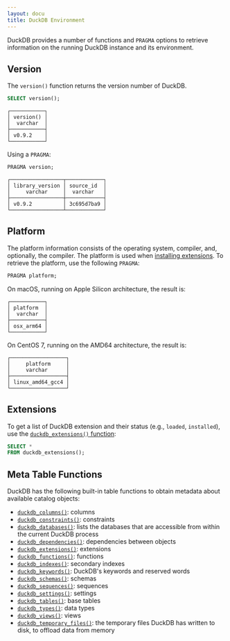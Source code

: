 ```yaml
---
layout: docu
title: DuckDB Environment
---
```


DuckDB provides a number of functions and `PRAGMA` options to retrieve information on the running DuckDB instance and its environment.

## Version

The `version()` function returns the version number of DuckDB.

```sql
SELECT version();
```

```text
┌───────────┐
│ version() │
│  varchar  │
├───────────┤
│ v0.9.2    │
└───────────┘
```

Using a `PRAGMA`:

```sql
PRAGMA version;
```

```text
┌─────────────────┬────────────┐
│ library_version │ source_id  │
│     varchar     │  varchar   │
├─────────────────┼────────────┤
│ v0.9.2          │ 3c695d7ba9 │
└─────────────────┴────────────┘
```

## Platform

The platform information consists of the operating system, compiler, and, optionally, the compiler.
The platform is used when [installing extensions](../../extensions/working_with_extensions#platforms).
To retrieve the platform, use the following `PRAGMA`:

```sql
PRAGMA platform;
```

On macOS, running on Apple Silicon architecture, the result is:

```text
┌───────────┐
│ platform  │
│  varchar  │
├───────────┤
│ osx_arm64 │
└───────────┘
```

On CentOS 7, running on the AMD64 architecture, the result is:

```text
┌──────────────────┐
│     platform     │
│     varchar      │
├──────────────────┤
│ linux_amd64_gcc4 │
└──────────────────┘
```

## Extensions

To get a list of DuckDB extension and their status (e.g., `loaded`, `installed`), use the [`duckdb_extensions()` function](../../extensions/overview#listing-extensions):

```sql
SELECT * 
FROM duckdb_extensions();
```

## Meta Table Functions

DuckDB has the following built-in table functions to obtain metadata about available catalog objects:

* [`duckdb_columns()`](../../sql/duckdb_table_functions#duckdb_columns): columns 
* [`duckdb_constraints()`](../../sql/duckdb_table_functions#duckdb_constraints): constraints 
* [`duckdb_databases()`](../../sql/duckdb_table_functions#duckdb_databases): lists the databases that are accessible from within the current DuckDB process
* [`duckdb_dependencies()`](../../sql/duckdb_table_functions#duckdb_dependencies): dependencies between objects
* [`duckdb_extensions()`](../../sql/duckdb_table_functions#duckdb_extensions): extensions 
* [`duckdb_functions()`](../../sql/duckdb_table_functions#duckdb_functions): functions 
* [`duckdb_indexes()`](../../sql/duckdb_table_functions#duckdb_indexes): secondary indexes 
* [`duckdb_keywords()`](../../sql/duckdb_table_functions#duckdb_keywords): DuckDB's keywords and reserved words
* [`duckdb_schemas()`](../../sql/duckdb_table_functions#duckdb_schemas): schemas 
* [`duckdb_sequences()`](../../sql/duckdb_table_functions#duckdb_sequences): sequences 
* [`duckdb_settings()`](../../sql/duckdb_table_functions#duckdb_settings): settings  
* [`duckdb_tables()`](../../sql/duckdb_table_functions#duckdb_tables): base tables 
* [`duckdb_types()`](../../sql/duckdb_table_functions#duckdb_types): data types 
* [`duckdb_views()`](../../sql/duckdb_table_functions#duckdb_views): views 
* [`duckdb_temporary_files()`](../../sql/duckdb_table_functions#duckdb_temporary_files): the temporary files DuckDB has written to disk, to offload data from memory
